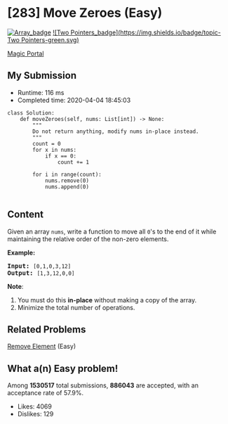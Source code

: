 # [283] Move Zeroes (Easy)

[![Array_badge](https://img.shields.io/badge/topic-Array-green.svg)](https://leetcode.com/problems/move-zeroes/)  [![Two Pointers_badge](https://img.shields.io/badge/topic-Two Pointers-green.svg)](https://leetcode.com/problems/move-zeroes/) 

[Magic Portal](https://leetcode.com/problems/move-zeroes/)

## My Submission

- Runtime: 116 ms
- Completed time: 2020-04-04 18:45:03

```python3
class Solution:
    def moveZeroes(self, nums: List[int]) -> None:
        """
        Do not return anything, modify nums in-place instead.
        """
        count = 0
        for x in nums:
            if x == 0:
                count += 1
        
        for i in range(count):
            nums.remove(0)
            nums.append(0)
        
```

## Content
<p>Given an array <code>nums</code>, write a function to move all <code>0</code>&#39;s to the end of it while maintaining the relative order of the non-zero elements.</p>

<p><b>Example:</b></p>

<pre>
<b>Input:</b> <code>[0,1,0,3,12]</code>
<b>Output:</b> <code>[1,3,12,0,0]</code></pre>

<p><b>Note</b>:</p>

<ol>
	<li>You must do this <b>in-place</b> without making a copy of the array.</li>
	<li>Minimize the total number of operations.</li>
</ol>

## Related Problems
[Remove Element](https://leetcode.com/problems/remove-element/) (Easy) <br>

## What a(n) Easy problem!
Among **1530517** total submissions, **886043** are accepted, with an acceptance rate of 57.9%. <br>

- Likes: 4069
- Dislikes: 129

